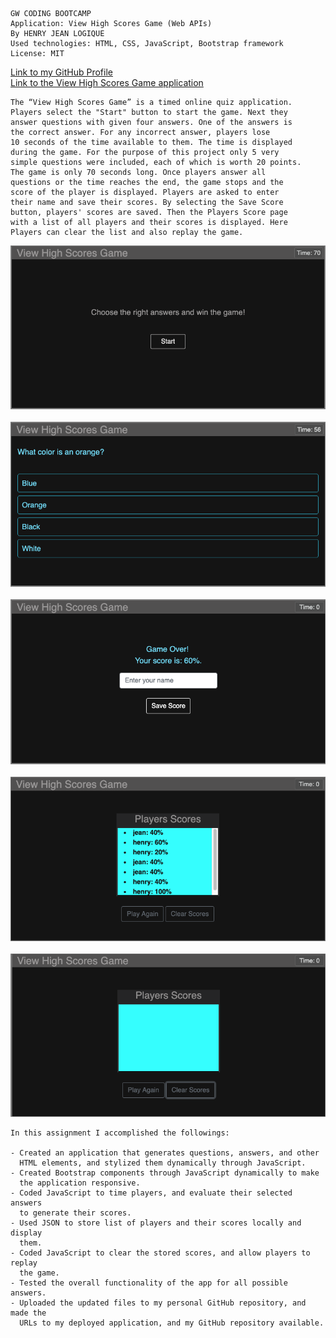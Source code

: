 
```
GW CODING BOOTCAMP
Application: View High Scores Game (Web APIs)   
By HENRY JEAN LOGIQUE
Used technologies: HTML, CSS, JavaScript, Bootstrap framework
License: MIT
```
[Link to my GitHub Profile](https://github.com/hjlogique)
<br/>
[Link to the View High Scores Game application](https://hjlogique.github.io/gw_bc_hw4/)
```
The “View High Scores Game” is a timed online quiz application. 
Players select the "Start" button to start the game. Next they
answer questions with given four answers. One of the answers is
the correct answer. For any incorrect answer, players lose
10 seconds of the time available to them. The time is displayed 
during the game. For the purpose of this project only 5 very 
simple questions were included, each of which is worth 20 points. 
The game is only 70 seconds long. Once players answer all 
questions or the time reaches the end, the game stops and the 
score of the player is displayed. Players are asked to enter
their name and save their scores. By selecting the Save Score 
button, players' scores are saved. Then the Players Score page 
with a list of all players and their scores is displayed. Here
Players can clear the list and also replay the game. 

```
![View High Scores Game application screenshot](/screenshots/image1.png)
<br/><br/>
![View High Scores Game application screenshot](/screenshots/image2.png)
<br/><br/>
![View High Scores Game application screenshot](/screenshots/image3.png)
<br/><br/>
![View High Scores Game application screenshot](/screenshots/image4.png)
<br/><br/>
![View High Scores Game application screenshot](/screenshots/image5.png)

```
In this assignment I accomplished the followings:

- Created an application that generates questions, answers, and other 
  HTML elements, and stylized them dynamically through JavaScript.  
- Created Bootstrap components through JavaScript dynamically to make 
  the application responsive. 
- Coded JavaScript to time players, and evaluate their selected answers
  to generate their scores.
- Used JSON to store list of players and their scores locally and display
  them.
- Coded JavaScript to clear the stored scores, and allow players to replay 
  the game.
- Tested the overall functionality of the app for all possible answers.
- Uploaded the updated files to my personal GitHub repository, and made the 
  URLs to my deployed application, and my GitHub repository available.
  
```
